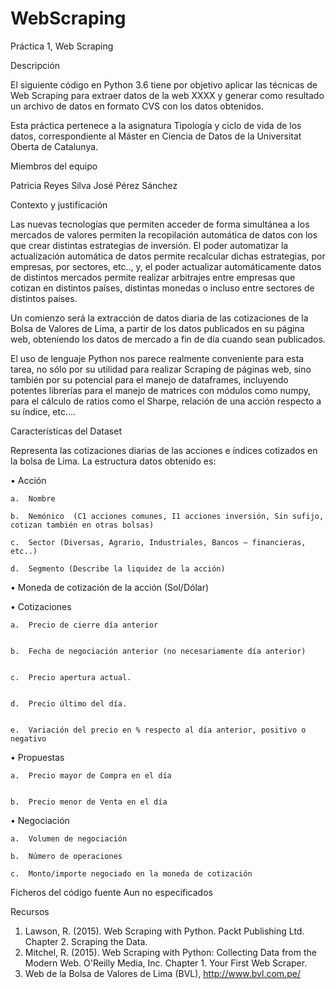 # WebScraping
Práctica 1, Web Scraping

Descripción

El siguiente código en Python 3.6 tiene por objetivo aplicar las técnicas de Web Scraping para extraer datos de la web XXXX y generar como resultado un archivo de datos en formato CVS con los datos obtenidos.  

Esta práctica pertenece a la asignatura Tipología y ciclo de vida de los datos, correspondiente al Máster en Ciencia de Datos de la Universitat Oberta de Catalunya. 

Miembros del equipo

Patricia Reyes Silva
José Pérez Sánchez


Contexto y justificación

Las nuevas tecnologías que permiten acceder de forma simultánea a los mercados de valores permiten la recopilación automática de datos con los que crear distintas estrategias de inversión. El poder automatizar la actualización automática de datos permite recalcular dichas estrategias, por empresas, por sectores, etc.., y, el poder actualizar automáticamente datos de distintos mercados permite realizar arbitrajes entre empresas que cotizan en distintos países, distintas monedas o incluso entre sectores de distintos países.

Un comienzo será la extracción de datos diaria de las cotizaciones de la Bolsa de Valores de Lima, a partir de los datos publicados en su página web, obteniendo los datos de mercado a fin de día cuando sean publicados.

El uso de lenguaje Python nos parece realmente conveniente para esta tarea, no sólo por su utilidad para realizar Scraping de páginas web, sino también por su potencial para el manejo de dataframes, incluyendo potentes librerías para el manejo de matrices con módulos como numpy, para el cálculo de ratios como el Sharpe, relación de una acción respecto a su índice, etc….


Características del Dataset

Representa las cotizaciones diarias de las acciones e índices cotizados en la bolsa de Lima. La estructura datos obtenido es:

•	Acción

    a.	Nombre
    
    b.	Nemónico  (C1 acciones comunes,	I1 acciones inversión, Sin sufijo, cotizan también en otras bolsas)
        
    c.	Sector (Diversas, Agrario, Industriales, Bancos – financieras, etc..)        
                
    d.	Segmento (Describe la liquidez de la acción)
    
•	Moneda de cotización de la acción (Sol/Dólar)

•	Cotizaciones


    a.	Precio de cierre día anterior
    
    
    b.	Fecha de negociación anterior (no necesariamente día anterior)
    
    
    c.	Precio apertura actual.
    
    
    d.	Precio último del día.
    
    
    e.	Variación del precio en % respecto al día anterior, positivo o negativo
    
    

•	Propuestas



    a.	Precio mayor de Compra en el día
    
    
    b.	Precio menor de Venta en el día
    

•	Negociación

    a.	Volumen de negociación
    
    b.	Número de operaciones    
    
    c.	Monto/importe negociado en la moneda de cotización
    

Ficheros del código fuente
Aun no especificados

Recursos
1.	Lawson, R. (2015). Web Scraping with Python. Packt Publishing Ltd. Chapter 2. Scraping the Data.
2.	Mitchel, R. (2015). Web Scraping with Python: Collecting Data from the Modern Web. O'Reilly Media, Inc. Chapter 1. Your First Web Scraper.
2.  Web de la Bolsa de Valores de Lima (BVL), http://www.bvl.com.pe/
